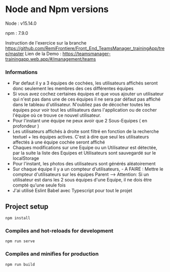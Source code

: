 # Node and Npm versions

Node : v15.14.0

npm  : 7.9.0

Instruction de l'exercice sur la branche https://github.com/RemiFrontiere/Front_End_TeamsManager_trainingApp/tree/master
Lien de la Demo : https://teamsmanager-trainingapp.web.app/#/management/teams

### Informations

- Par defaut il y a 3 équipes de cochées, les utilisateurs affichés seront donc seulement les membres des ces différentes équipes
- Si vous avez cochez certaines équipes et que vous ajouter un utilisateur qui n'est pas dans une de ces équipes il ne sera par défaut pas affiché dans le tableau d'utilisateur. N'oubliez pas de décocher toutes les équipes pour voir tout les utilisateurs dans l'application ou de cocher l'équipe où ce trouve ce nouvel utilisateur.
- Pour l'instant une équipe ne peux avoir que 2 Sous-Equipes ( en profondeur )
- Les utilisateurs affichés à droite sont filtré en fonction de la recherche textuel + les équipes actives. C'est à dire que seul les utilisateurs affectés à une équipe cochée seront affiché
- Chaques modifications sur une Equipe ou un Utilisateur est détectée, par la suite la liste des Equipes et Utilisateurs sont sauvegardé sur le localStorage
- Pour l'instant, les photos des utilisateurs sont générés aléatoirement
- Sur chaque équipe il y a un compteur d'utilisateurs, 
           - A FAIRE : Mettre le compteur d'utilisateurs sur les équipes Parent --> Attention: Si un utilisateur est dans les 2 sous équipes d'une Equipe, il ne dois être compté qu'une seule fois
- J'ai utilisé Eslint Babel avec Typescript pour tout le projet

## Project setup

```
npm install
```

### Compiles and hot-reloads for development
```
npm run serve
```

### Compiles and minifies for production
```
npm run build
```
